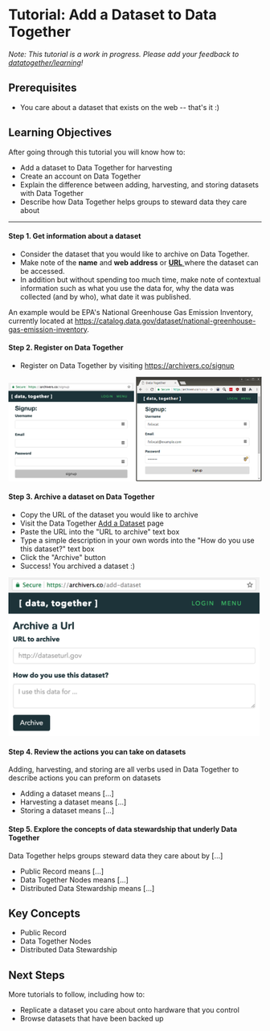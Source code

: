 # Tutorial: Add a Dataset to Data Together

_Note: This tutorial is a work in progress. Please add your feedback to [datatogether/learning](https://github.com/datatogether/learning/issues)!_

## Prerequisites

* You care about a dataset that exists on the web -- that's it :)

## Learning Objectives

After going through this tutorial you will know how to:

* Add a dataset to Data Together for harvesting
* Create an account on Data Together
* Explain the difference between adding, harvesting, and storing datasets with Data Together
* Describe how Data Together helps groups to steward data they care about

****

#### Step 1. Get information about a dataset

* Consider the dataset that you would like to archive on Data Together. 
* Make note of the **name** and **web address** or [**URL** ](https://en.wikipedia.org/wiki/URL) where the dataset can be accessed. 
* In addition but without spending too much time, make note of contextual information such as what you use the data for, why the data was collected (and by who), what date it was published. 

An example would be EPA's National Greenhouse Gas Emission Inventory, currently located at https://catalog.data.gov/dataset/national-greenhouse-gas-emission-inventory. 


#### Step 2. Register on Data Together

* Register on Data Together by visiting https://archivers.co/signup

<img src="images/Screenshot-signup.png" width=250> <img src="https://github.com/datatogether/learning/blob/master/add-dataset/images/screenshot-signup-1.png" width=250>


#### Step 3. Archive a dataset on Data Together

* Copy the URL of the dataset you would like to archive
* Visit the Data Together [Add a Dataset](#) page
* Paste the URL into the "URL to archive" text box
* Type a simple description in your own words into the "How do you use this dataset?" text box 
* Click the "Archive" button
* Success! You archived a dataset :)

<img src="images/screenshot-AddADataset.png" width=500>

#### Step 4. Review the actions you can take on datasets

Adding, harvesting, and storing are all verbs used in Data Together to describe actions you can preform on datasets

* Adding a dataset means [...]
* Harvesting a dataset means [...]
* Storing a dataset means [...]

#### Step 5. Explore the concepts of data stewardship that underly Data Together

Data Together helps groups steward data they care about by [...]

* Public Record means [...]
* Data Together Nodes means [...]
* Distributed Data Stewardship means [...]

## Key Concepts

* Public Record
* Data Together Nodes
* Distributed Data Stewardship

## Next Steps

More tutorials to follow, including how to:

* Replicate a dataset you care about onto hardware that you control
* Browse datasets that have been backed up
